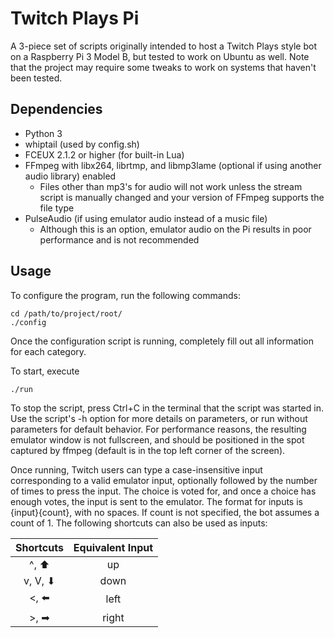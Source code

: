 # Twitch Plays Pi

A 3-piece set of scripts originally intended to host a Twitch Plays style bot on a Raspberry Pi 3 Model B, but tested to work on Ubuntu as well. Note that the project may require some tweaks to work on systems that haven't been tested.

## Dependencies

* Python 3
* whiptail (used by config.sh)
* FCEUX 2.1.2 or higher (for built-in Lua)
* FFmpeg with libx264, librtmp, and libmp3lame (optional if using another audio library) enabled
    * Files other than mp3's for audio will not work unless the stream script is manually changed and your version of FFmpeg supports the file type
* PulseAudio (if using emulator audio instead of a music file)
    * Although this is an option, emulator audio on the Pi results in poor performance and is not recommended

## Usage

To configure the program, run the following commands:

```
cd /path/to/project/root/
./config
```

Once the configuration script is running, completely fill out all information for each category.

To start, execute 

```
./run
```

To stop the script, press Ctrl+C in the terminal that the script was started in. Use the script's -h option for more details on parameters, or run without parameters for default behavior. For performance reasons, the resulting emulator window is not fullscreen, and should be positioned in the spot captured by ffmpeg (default is in the top left corner of the screen).

Once running, Twitch users can type a case-insensitive input corresponding to a valid emulator input, optionally followed by the number of times to press the input. The choice is voted for, and once a choice has enough votes, the input is sent to the emulator. The format for inputs is {input}{count}, with no spaces. If count is not specified, the bot assumes a count of 1. The following shortcuts can also be used as inputs:

| Shortcuts | Equivalent Input |
|:---------:|:----------------:|
| ^, ⬆️      | up               |
| v, V, ⬇   | down             |
| <, ⬅️      | left             |
| >, ➡      | right            |
